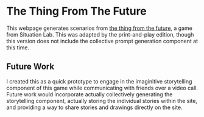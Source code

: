 # The Thing From The Future
This webpage generates scenarios from [the thing from the future](http://situationlab.org/project/the-thing-from-the-future/), 
a game from Situation Lab. This was adapted by the print-and-play edition, though this version does not include the collective
prompt generation component at this time.

## Future Work
I created this as a quick prototype to engage in the imaginitive storytelling component of this game while communicating with
friends over a video call. Future work would incorporate actually collectively generating the storytelling component,
actually storing the individual stories within the site, and providing a way to share stories and drawings directly on the site.